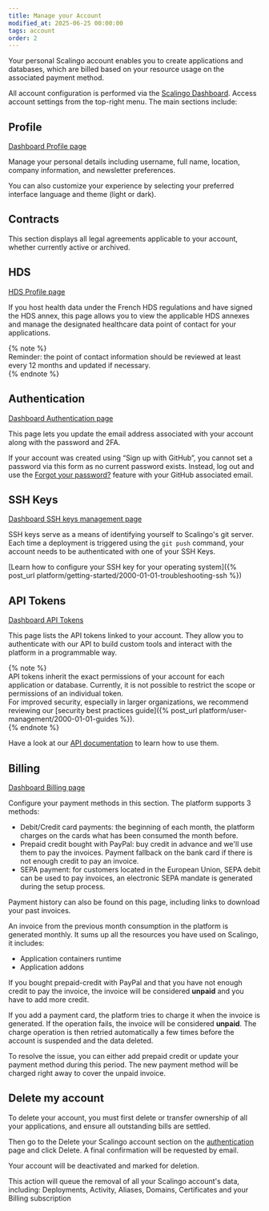 ```yaml
---
title: Manage your Account
modified_at: 2025-06-25 00:00:00
tags: account
order: 2
---
```


Your personal Scalingo account enables you to create applications and databases, which are billed based on your resource usage on the associated payment method.

All account configuration is performed via the [Scalingo Dashboard](https://dashboard.scalingo.com). Access account settings from the top-right menu. The main sections include:

## Profile

[Dashboard Profile page](https://dashboard.scalingo.com/account)

Manage your personal details including username, full name, location, company information, and newsletter preferences.

You can also customize your experience by selecting your preferred interface language and theme (light or dark).

## Contracts

This section displays all legal agreements applicable to your account, whether currently active or archived.

## HDS

[HDS Profile page](https://dashboard.scalingo.com/account/hds)

If you host health data under the French HDS regulations and have signed the HDS annex, this page allows you to view the applicable HDS annexes and manage the designated healthcare data point of contact for your applications.

{% note %}  
Reminder: the point of contact information should be reviewed at least every 12 months and updated if necessary.   
{% endnote %}

## Authentication

[Dashboard Authentication page](https://dashboard.scalingo.com/account/authentication)

This page lets you update the email address associated with your account along with the password and 2FA.

If your account was created using “Sign up with GitHub”, you cannot set a password via this form as no current password exists. Instead, log out and use the [Forgot your password?](https://auth.scalingo.com/users/password/new) feature with your GitHub associated email.

## SSH Keys

[Dashboard SSH keys management page](https://dashboard.scalingo.com/account/keys)

SSH keys serve as a means of identifying yourself to Scalingo's git server. Each time a deployment is triggered using the `git push` command, your account needs to be authenticated with one of your SSH Keys.

[Learn how to configure your SSH key for your operating system]({% post_url platform/getting-started/2000-01-01-troubleshooting-ssh %})

## API Tokens

[Dashboard API Tokens](https://dashboard.scalingo.com/account/tokens)

This page lists the API tokens linked to your account. They allow you to authenticate with our API to build custom tools and interact with the platform in a programmable way.

{% note %}  
API tokens inherit the exact permissions of your account for each application or database. Currently, it is not possible to restrict the scope or permissions of an individual token.  
For improved security, especially in larger organizations, we recommend reviewing our [security best practices guide]({% post_url platform/user-management/2000-01-01-guides %}).  
{% endnote %}

Have a look at our [API documentation](https://developers.scalingo.com) to learn how to use them.

## Billing

[Dashboard Billing page](https://dashboard.scalingo.com/billing)

Configure your payment methods in this section. The platform supports 3 methods:

* Debit/Credit card payments: the beginning of each month, the platform charges on the cards what has been consumed the month before.  
* Prepaid credit bought with PayPal: buy credit in advance and we'll use them to pay the invoices. Payment fallback on the bank card if there is not enough credit to pay an invoice.  
* SEPA payment: for customers located in the European Union, SEPA debit can be used to pay invoices, an electronic SEPA mandate is generated during the setup process.

Payment history can also be found on this page, including links to download your past invoices.

An invoice from the previous month consumption in the platform is generated monthly. It sums up all the resources you have used on Scalingo, it includes:

* Application containers runtime  
* Application addons

If you bought prepaid-credit with PayPal and that you have not enough credit to pay the invoice, the invoice will be considered **unpaid** and you have to add more credit.

If you add a payment card, the platform tries to charge it when the invoice is generated. If the operation fails, the invoice will be considered **unpaid**. The charge operation is then retried automatically a few times before the account is suspended and the data deleted.

To resolve the issue, you can either add prepaid credit or update your payment method during this period. The new payment method will be charged right away to cover the unpaid invoice.

## Delete my account

To delete your account, you must first delete or transfer ownership of all your applications, and ensure all outstanding bills are settled.

Then go to the Delete your Scalingo account section on the [authentication](https://dashboard.scalingo.com/account/authentication) page and click Delete. A final confirmation will be requested by email.

Your account will be deactivated and marked for deletion.

This action will queue the removal of all your Scalingo account's data, including: Deployments, Activity, Aliases, Domains, Certificates and your Billing subscription